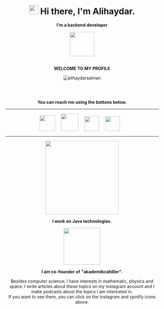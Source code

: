 <h1 align='center'><img src="https://user-images.githubusercontent.com/53148314/120832912-d7576900-c569-11eb-8de9-71da3412c259.gif" height="30"> Hi there, I'm Alihaydar.</h1>
<p align="center"><strong>I'm a backend developer</strong></p>

<div align="center">
    <img src="https://github.com/alihaydarsalman/blob/main/attachment/github1.gif?raw=true" width = "80">
     <br></br>
     <p><strong>WELCOME TO MY PROFILE</strong></p>
    <p><img src="https://komarev.com/ghpvc/?username=alihaydarsalman&label=Profile%20views&color=0e75b6&style=flat" alt="alihaydarsalman"/> </p>
    <br></br>
     <p><strong>You can reach me using the buttons below.</strong> </p>
    <hr></hr>
</div>
<p align='center'>
  <a href="https://www.linkedin.com/in/alihaydarsalman/"><img src="https://github.com/alihaydarsalman/blob/main/attachment/linkedin.png?raw=true" width="51,2" /></a>&nbsp;&nbsp;&nbsp;&nbsp;
 <a href="mailto:salmanalihaydarr@gmail.com"><img src="https://user-images.githubusercontent.com/5141132/50740364-7ea80880-1217-11e9-8faf-2348e31beedd.png"  width="57,6"/></a>&nbsp;&nbsp;&nbsp;&nbsp;
  <a href="https://www.instagram.com/akademikcahiller/">
   <img src="https://github.com/alihaydarsalman/blob/main/attachment/instagram.png?raw=true"  width="48" /></a>&nbsp;&nbsp;&nbsp;&nbsp;
  <a href="https://open.spotify.com/show/7I4FEsoUKMyEbqrsgsUbQl?si=f3654fc1ced54265">
   <img src="https://github.com/alihaydarsalman/blob/main/attachment/spotify.png?raw=true"  width="48" /></a>&nbsp;&nbsp;&nbsp;&nbsp;
    <hr></hr>
    <p align='center'><img src="https://github.com/alihaydarsalman/blob/main/attachment/coding.gif?raw=true"  width="240"><img/></p>
    <p align='center'><strong>I work on Java technologies.</strong></p>
    <p align='center'><img src="https://github.com/alihaydarsalman/blob/main/attachment/akademikcahiller.png?raw=true"  width="120"><img/></p>
    <p align='center'><strong>I am co-founder of "akademikcahiller".</strong></p>
    <p align='center'> 
        Besides computer science; I have interests in mathematic, physics and space. I write articles about these topics on my instagram account and I make podcasts about the topics I am interested in.
   <br>If you want to see them, you can click on the instagram and spotify icons above.</br>
    </p>
</p>